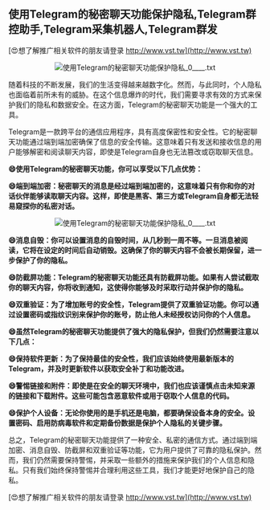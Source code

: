## **使用Telegram的秘密聊天功能保护隐私,Telegram群控助手,Telegram采集机器人,Telegram群发**

[😍想了解推广相关软件的朋友请登录 http://www.vst.tw](http://www.vst.tw)

 <center><img src="https://vst.tw/MP4/tuiguang/png/4.png" alt="使用Telegram的秘密聊天功能保护隐私_0____.txt"></center>

随着科技的不断发展，我们的生活变得越来越数字化。然而，与此同时，个人隐私也面临着前所未有的威胁。在这个信息爆炸的时代，我们需要寻求有效的方式来保护我们的隐私和数据安全。在这方面，Telegram的秘密聊天功能是一个强大的工具。

Telegram是一款跨平台的通信应用程序，具有高度保密性和安全性。它的秘密聊天功能通过端到端加密确保了信息的安全传输。这意味着只有发送和接收信息的用户能够解密和阅读聊天内容，即使是Telegram自身也无法篡改或窃取聊天信息。

**😄使用Telegram的秘密聊天功能，你可以享受以下几点优势：**

**😄端到端加密：秘密聊天的消息是经过端到端加密的，这意味着只有你和你的对话伙伴能够读取聊天内容。这样，即使是黑客、第三方或Telegram自身都无法轻易窥探你的私密对话。**

 <center><img src="https://vst.tw/MP4/tuiguang/png/5.png" alt="使用Telegram的秘密聊天功能保护隐私_0____.txt"></center>

**😄消息自毁：你可以设置消息的自毁时间，从几秒到一周不等。一旦消息被阅读，它将在设定的时间后自动销毁。这确保了你的聊天内容不会被长期保留，进一步保护了你的隐私。**

**😄防截屏功能：Telegram的秘密聊天功能还具有防截屏功能。如果有人尝试截取你的聊天内容，你将收到通知，这使得你能够及时采取行动并保护你的隐私。**

**😄双重验证：为了增加账号的安全性，Telegram提供了双重验证功能。你可以通过设置密码或指纹识别来保护你的账号，防止他人未经授权访问你的个人信息。**

**😄虽然Telegram的秘密聊天功能提供了强大的隐私保护，但我们仍然需要注意以下几点：**

**😄保持软件更新：为了保持最佳的安全性，我们应该始终使用最新版本的Telegram，并及时更新软件以获取安全补丁和功能改进。**

**😄警惕链接和附件：即使是在安全的聊天环境中，我们也应该谨慎点击未知来源的链接和下载附件。这些可能包含恶意软件或用于窃取个人信息的代码。**

**😄保护个人设备：无论你使用的是手机还是电脑，都要确保设备本身的安全。设置密码、启用防病毒软件和定期备份数据是保护个人隐私的关键步骤。**

总之，Telegram的秘密聊天功能提供了一种安全、私密的通信方式。通过端到端加密、消息自毁、防截屏和双重验证等功能，它为用户提供了可靠的隐私保护。然而，我们仍然需要保持警惕，并采取一些额外的措施来保护我们的个人信息和隐私。只有我们始终保持警惕并合理利用这些工具，我们才能更好地保护自己的隐私。

[😍想了解推广相关软件的朋友请登录 http://www.vst.tw](http://www.vst.tw)



